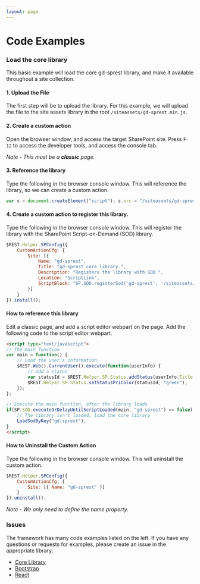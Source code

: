 ```yaml
---
layout: page
---
```

# Code Examples

### Load the core library

This basic example will load the core gd-sprest library, and make it available throughout a site collection.

#### 1. Upload the File

The first step will be to upload the library. For this example, we will upload the file to the site assets library in the root ```/siteassets/gd-sprest.min.js```.

#### 2. Create a custom action

Open the browser window, and access the target SharePoint site. Press ```F-12``` to access the developer tools, and access the console tab.

_Note - This must be a **classic** page._

#### 3. Reference the library

Type the following in the browser console window. This will reference the library, so we can create a custom action.

```js
var s = document.createElement("script"); s.src = "/siteassets/gd-sprest.min.js"; document.head.appendChild(s);
```

#### 4. Create a custom action to register this library.

Type the following in the browser console window. This will register the library with the SharePoint Script-on-Demand (SOD) library.

```js
$REST.Helper.SPConfig({
    CustomActionCfg: {
        Site: [{
            Name: "gd-sprest",
            Title: "gd-sprest core library.",
            Description: "Registers the library with SOD.",
            Location: "ScriptLink",
            ScriptBlock: "SP.SOD.registerSod('gd-sprest', '/siteassets/gd-sprest.min.js');"
        }]
    }
}).install();
```

#### How to reference this library

Edit a classic page, and add a script editor webpart on the page. Add the following code to the script editor webpart.

```html
<script type="text/javascript">
// The main function
var main = function() {
    // Load the user's information
    $REST.Web().CurrentUser().execute(function(userInfo) {
        // Add a status
        var statusId = $REST.Helper.SP.Status.addStatus(userInfo.Title, "<i>$REST core library is now available</i>");
        $REST.Helper.SP.Status.setStatusPriColor(statusId, "green");
    });
};

// Execute the main function, after the library loads
if(SP.SOD.executeOrDelayUntilScriptLoaded(main, "gd-sprest") == false) {
    // The library isn't loaded, load the core library
    LoadSodByKey("gd-sprest");
}
</script>
```

#### How to Uninstall the Custom Action

Type the following in the browser console window. This will uninstall the custom action.

```js
$REST.Helper.SPConfig({
    CustomActionCfg: {
        Site: [{ Name: "gd-sprest" }]
    }
}).uninstall();
```

_Note - We only need to define the name property._

### Issues

The framework has many code examples listed on the left. If you have any questions or requests for examples, please create an issue in the appropriate library:

- [Core Library](https://github.com/gunjandatta/sprest/issues)
- [Bootstrap](https://github.com/gunjandatta/sprest-bs/issues)
- [React](https://github.com/gunjandatta/sprest-react/issues)